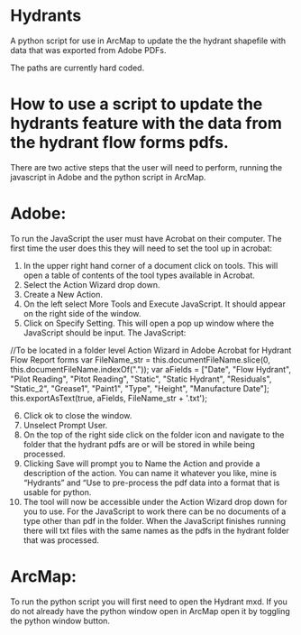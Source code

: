 # Hydrants
A python script for use in ArcMap to update the the hydrant shapefile with data that was exported from Adobe PDFs.

The paths are currently hard coded. 

# How to use a script to update the hydrants feature with the data from the hydrant flow forms pdfs. 
There are two active steps that the user will need to perform, running the javascript in Adobe and the python script in ArcMap.

# Adobe:
To run the JavaScript the user must have Acrobat on their computer.
The first time the user does this they will need to set the tool up in acrobat:
  1.	In the upper right hand corner of a document click on tools.  This will open a table of contents of the tool types available in Acrobat.  
  2.	Select the Action Wizard drop down.  
  3.	Create a New Action.  
  4.	On the left select More Tools and Execute JavaScript.  It should appear on the right side of the window. 
  5.	Click on Specify Setting.  This will open a pop up window where the JavaScript should be input.  The JavaScript:

//To be located in a folder level Action Wizard in Adobe Acrobat for Hydrant Flow Report forms
var FileName_str = this.documentFileName.slice(0, this.documentFileName.indexOf("."));
var aFields = ["Date", "Flow Hydrant", "Pilot Reading", "Pitot Reading", "Static", "Static Hydrant", "Residuals", "Static_2", "Grease1", "Paint1", "Type", "Height", "Manufacture Date"];
this.exportAsText(true, aFields, FileName_str + '.txt');

  6.	Click ok to close the window.
  7.	Unselect Prompt User.
  8.	On the top of the right side click on the folder icon and navigate to the folder that the hydrant pdfs are or will be stored in while being processed.
  9.	Clicking Save will prompt you to Name the Action and provide a description of the action.  You can name it whatever you like, mine is “Hydrants” and “Use to pre-process the pdf data into a format that is usable for python. 
  10.	The tool will now be accessible under the Action Wizard drop down for you to use.
For the JavaScript to work there can be no documents of a type other than pdf in the folder.  When the JavaScript finishes running there will txt files with the same names as the pdfs in the hydrant folder that was processed.  

# ArcMap:
To run the python script you will first need to open the Hydrant mxd. If you do not already have the python window open in ArcMap open it by toggling the python window button.  
